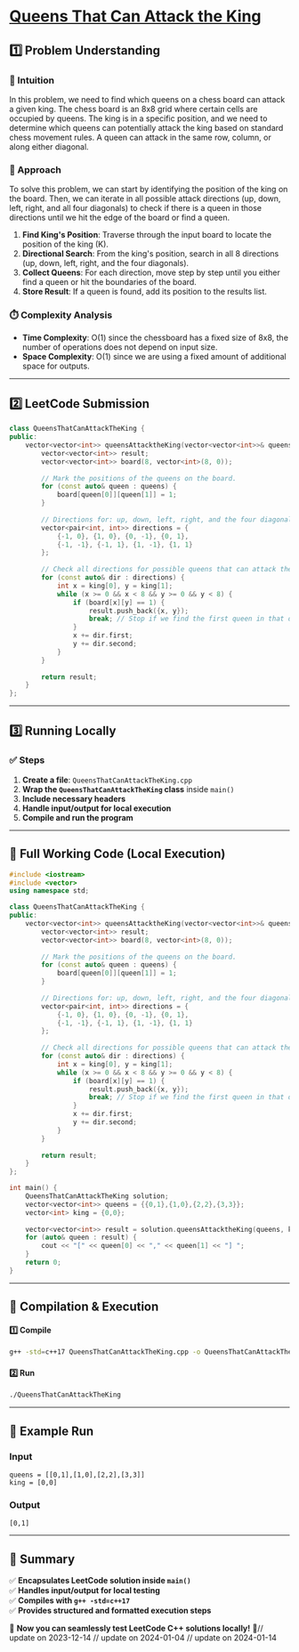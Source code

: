 # **[Queens That Can Attack the King](https://leetcode.com/problems/queens-that-can-attack-the-king/description/)**  

## **1️⃣ Problem Understanding**  
### **📌 Intuition**  
In this problem, we need to find which queens on a chess board can attack a given king. The chess board is an 8x8 grid where certain cells are occupied by queens. The king is in a specific position, and we need to determine which queens can potentially attack the king based on standard chess movement rules. A queen can attack in the same row, column, or along either diagonal.

### **🚀 Approach**  
To solve this problem, we can start by identifying the position of the king on the board. Then, we can iterate in all possible attack directions (up, down, left, right, and all four diagonals) to check if there is a queen in those directions until we hit the edge of the board or find a queen. 

1. **Find King's Position**: Traverse through the input board to locate the position of the king (K).
2. **Directional Search**: From the king's position, search in all 8 directions (up, down, left, right, and the four diagonals).
3. **Collect Queens**: For each direction, move step by step until you either find a queen or hit the boundaries of the board.
4. **Store Result**: If a queen is found, add its position to the results list.

### **⏱️ Complexity Analysis**  
- **Time Complexity**: O(1) since the chessboard has a fixed size of 8x8, the number of operations does not depend on input size.
- **Space Complexity**: O(1) since we are using a fixed amount of additional space for outputs.

---  

## **2️⃣ LeetCode Submission**  
```cpp
class QueensThatCanAttackTheKing {
public:
    vector<vector<int>> queensAttacktheKing(vector<vector<int>>& queens, vector<int>& king) {
        vector<vector<int>> result;
        vector<vector<int>> board(8, vector<int>(8, 0));
        
        // Mark the positions of the queens on the board.
        for (const auto& queen : queens) {
            board[queen[0]][queen[1]] = 1;
        }
        
        // Directions for: up, down, left, right, and the four diagonals.
        vector<pair<int, int>> directions = {
            {-1, 0}, {1, 0}, {0, -1}, {0, 1}, 
            {-1, -1}, {-1, 1}, {1, -1}, {1, 1}
        };
        
        // Check all directions for possible queens that can attack the king.
        for (const auto& dir : directions) {
            int x = king[0], y = king[1];
            while (x >= 0 && x < 8 && y >= 0 && y < 8) {
                if (board[x][y] == 1) {
                    result.push_back({x, y});
                    break; // Stop if we find the first queen in that direction.
                }
                x += dir.first;
                y += dir.second;
            }
        }
        
        return result;
    }
};  
```  

---  

## **3️⃣ Running Locally**  
### **✅ Steps**  
1. **Create a file**: `QueensThatCanAttackTheKing.cpp`  
2. **Wrap the `QueensThatCanAttackTheKing` class** inside `main()`  
3. **Include necessary headers**  
4. **Handle input/output for local execution**  
5. **Compile and run the program**  

---  

## **📝 Full Working Code (Local Execution)**  
```cpp
#include <iostream>
#include <vector>
using namespace std;

class QueensThatCanAttackTheKing {
public:
    vector<vector<int>> queensAttacktheKing(vector<vector<int>>& queens, vector<int>& king) {
        vector<vector<int>> result;
        vector<vector<int>> board(8, vector<int>(8, 0));
        
        // Mark the positions of the queens on the board.
        for (const auto& queen : queens) {
            board[queen[0]][queen[1]] = 1;
        }
        
        // Directions for: up, down, left, right, and the four diagonals.
        vector<pair<int, int>> directions = {
            {-1, 0}, {1, 0}, {0, -1}, {0, 1}, 
            {-1, -1}, {-1, 1}, {1, -1}, {1, 1}
        };
        
        // Check all directions for possible queens that can attack the king.
        for (const auto& dir : directions) {
            int x = king[0], y = king[1];
            while (x >= 0 && x < 8 && y >= 0 && y < 8) {
                if (board[x][y] == 1) {
                    result.push_back({x, y});
                    break; // Stop if we find the first queen in that direction.
                }
                x += dir.first;
                y += dir.second;
            }
        }
        
        return result;
    }
};

int main() {
    QueensThatCanAttackTheKing solution;
    vector<vector<int>> queens = {{0,1},{1,0},{2,2},{3,3}};
    vector<int> king = {0,0};
    
    vector<vector<int>> result = solution.queensAttacktheKing(queens, king);
    for (auto& queen : result) {
        cout << "[" << queen[0] << "," << queen[1] << "] ";
    }
    return 0;
}  
```  

---  

## **🔧 Compilation & Execution**  
#### **1️⃣ Compile**  
```bash
g++ -std=c++17 QueensThatCanAttackTheKing.cpp -o QueensThatCanAttackTheKing
```  

#### **2️⃣ Run**  
```bash
./QueensThatCanAttackTheKing
```  

---  

## **🎯 Example Run**  
### **Input**  
```
queens = [[0,1],[1,0],[2,2],[3,3]]
king = [0,0]
```  
### **Output**  
```
[0,1] 
```  

---  

## **📌 Summary**  
✅ **Encapsulates LeetCode solution inside `main()`**  
✅ **Handles input/output for local testing**  
✅ **Compiles with `g++ -std=c++17`**  
✅ **Provides structured and formatted execution steps**  

🚀 **Now you can seamlessly test LeetCode C++ solutions locally!** 🚀// update on 2023-12-14
// update on 2024-01-04
// update on 2024-01-14
